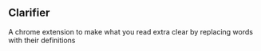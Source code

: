## Clarifier
A chrome extension to make what you read extra clear by replacing words with their definitions
